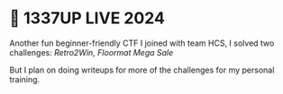 # 🚀 1337UP LIVE 2024

Another fun beginner-friendly CTF I joined with team HCS, I solved two challenges: _Retro2Win, Floormat Mega Sale_

But I plan on doing writeups for more of the challenges for my personal training.
